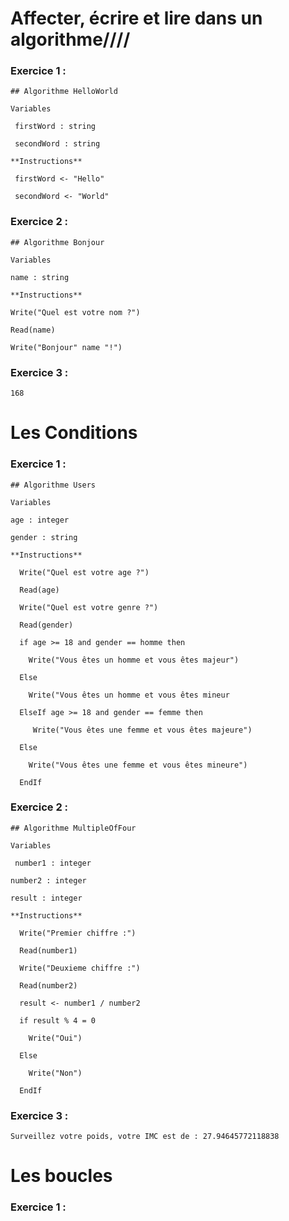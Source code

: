 # Affecter, écrire et lire dans un algorithme////


### Exercice 1 :

	## Algorithme HelloWorld

	Variables

	 firstWord : string

	 secondWord : string

	**Instructions**

	 firstWord <- "Hello"

	 secondWord <- "World"


### Exercice 2 :

	## Algorithme Bonjour

	Variables

 	name : string 
	
	**Instructions**

 	Write("Quel est votre nom ?")
 
 	Read(name)
 
 	Write("Bonjour" name "!")


### Exercice 3 :

	168


# Les Conditions


### Exercice 1 :

	## Algorithme Users

	Variables 

	age : integer
 
	gender : string

	**Instructions** 

 	  Write("Quel est votre age ?")
 
 	  Read(age)
 
 	  Write("Quel est votre genre ?")
 
 	  Read(gender)

 	  if age >= 18 and gender == homme then 

 	  	Write("Vous êtes un homme et vous êtes majeur")

   	  Else 

  	  	Write("Vous êtes un homme et vous êtes mineur

 	  ElseIf age >= 18 and gender == femme then 

  	 	 Write("Vous êtes une femme et vous êtes majeure")

 	  Else 

  	  	Write("Vous êtes une femme et vous êtes mineure")

	  EndIf



### Exercice 2 :

	## Algorithme MultipleOfFour

	Variables
 
	 number1 : integer
 
 	number2 : integer
 
 	result : integer

	**Instructions**

	  Write("Premier chiffre :")
 
 	  Read(number1)
 
 	  Write("Deuxieme chiffre :")
 
 	  Read(number2)
 
 	  result <- number1 / number2

	  if result % 4 = 0

  	  	Write("Oui")
 
 	  Else 

		Write("Non") 

	  EndIf


### Exercice 3 :

	Surveillez votre poids, votre IMC est de : 27.94645772118838


# Les boucles


### Exercice 1 :

